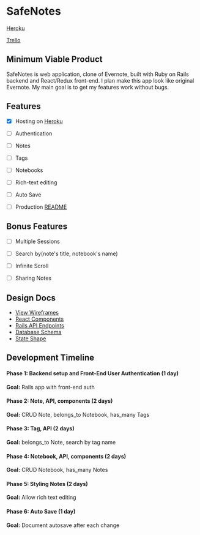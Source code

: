 # SafeNotes

[Heroku](https://safenotes.herokuapp.com "SafeNotes")

[Trello](https://trello.com/b/D7eB3HGy/safenotes "SafeNotes")

## Minimum Viable Product

SafeNotes is web application, clone of Evernote, built with Ruby on
Rails backend and React/Redux front-end. I plan make this app look like
original Evernote. My main goal is to get my features work without bugs.


## Features

- [x] Hosting on [Heroku](https://safenotes.herokuapp.com "SafeNotes")
- [ ] Authentication
- [ ] Notes
- [ ] Tags
- [ ] Notebooks
- [ ] Rich-text editing
- [ ] Auto Save
- [ ] Production [README](../README.md)


## Bonus Features

- [ ] Multiple Sessions
- [ ] Search by(note's title, notebook's name)
- [ ] Infinite Scroll
- [ ] Sharing Notes


## Design Docs

* [View Wireframes](./wireframes/)
* [React Components](./component-hirerarchy.md)
* [Rails API Endpoints](./api-endpoints.md)
* [Database Schema](./schema.md)
* [State Shape](./sample-state.md)


## Development Timeline

#### Phase 1: Backend setup and Front-End User Authentication (1 day)
**Goal:** Rails app with front-end auth

#### Phase 2: Note, API, components (2 days)
**Goal:** CRUD Note, belongs_to Notebook, has_many Tags

#### Phase 3: Tag, API (2 days)
**Goal:** belongs_to Note, search by tag name

#### Phase 4: Notebook, API, components (2 days)
**Goal:** CRUD Notebook, has_many Notes

#### Phase 5: Styling Notes (2 days)
**Goal:** Allow rich text editing

#### Phase 6: Auto Save (1 day)
**Goal:** Document autosave after each change

